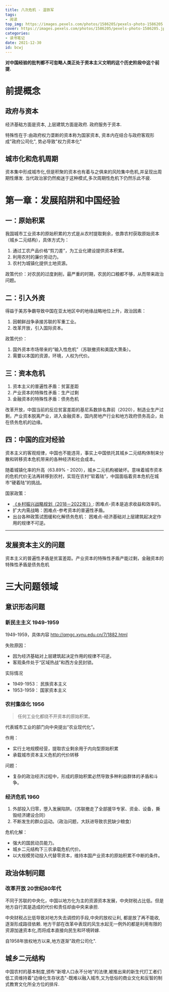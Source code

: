 ```yaml
---
title: 八次危机 - 温铁军
tags: 
- 阅读
top_img: https://images.pexels.com/photos/1586205/pexels-photo-1586205.jpeg?auto=compress&cs=tinysrgb&dpr=2&h=250
cover: https://images.pexels.com/photos/1586205/pexels-photo-1586205.jpeg?auto=compress&cs=tinysrgb&dpr=2&h=250
categories:
- 读书笔记
date: 2021-12-30
id: bcwj
---
```


**对中国经验的批判都不可忽略人类正处于资本主义文明的这个历史阶段中这个前提.**

# 前提概念

## 政府与资本

经济基础方面是资本, 上层建筑方面是政府. 政府服务于资本.

特殊性在于:由政府权力垄断的资本称为国家资本, 资本内在结合与政府客观形成"政府公司化", 势必导致"权力资本化"


## 城市化和危机周期

资本集中形成城市化,但是积聚的资本也有着与之俱来的风险集中危机,并呈现出周期性爆发. 当代政治家仍然痴迷于这种模式,多次周期性危机下仍然乐此不疲.

# 第一章：发展陷阱和中国经验

## 一：原始积累

我国城市工业资本的原始积累的方式是从农村提取剩余，依靠农村获取原始资本（城乡二元结构），具体方式为：

1. 通过工农产品价格“剪刀差”，为工业化建设提供资本积累。
2. 利用农村的廉价劳动力。
3. 农村为城镇化提供土地资源。

政策代价：对农民的过度剥削，最严重的时期，农民的口粮都不够，从而带来政治问题。

## 二：引入外资

得益于美苏争霸导致中国在亚太地区中的地缘战略地位上升，政治因素：

1. 因朝鲜战争承接苏联的军重工业。
2. 改革开放，引入国际资本。

政策代价：
1. 国外资本市场带来的“输入性危机”（苏联撤资和美国大萧条）。
2. 需要以本国的资源，环境，人权为代价。

## 三：资本危机

1. 资本主义的普遍性矛盾：贫富差距
2. 产业资本的特殊性矛盾：生产过剩
3. 金融资本的特殊性矛盾：债务危机

改革开放，中国当前的反应贫富差距的基尼系数排名靠前（2020），制造业生产过剩，产业资本脱离产业，进入金融资本，国内房地产行业和地方政府债务高企，处在债务危机的边缘。

## 四：中国的应对经验

资本主义的客观规律，中国也不能违背，事实上中国依托其城乡二元结构体制来分散和转移资本危机带来的各种经济和社会成本。

随着城镇化率的升高（63.89% - 2020），城乡二元机构被破坏。意味着城市资本的危机代价无法再转移到农村，实现在农村“软着陆”，中国面临着资本危机在城市“硬着陆”的挑战。

国家政策：
* [《乡村振兴战略规划（2018－2022年）》](http://www.gov.cn/zhengce/2018-09/26/content_5325534.htm): 困难点-资本是追求收益和效率的。
* 扩大内需战略：困难点-参考资本的普遍性矛盾。
* 出台各种政策试图缓和化解债务危机： 困难点-经济基础对上层建筑起决定作用的规律不可逆。




--------------------------------


## 发展资本主义的问题

资本主义的普遍性矛盾是贫富差距。产业资本的特殊性矛盾产能过剩，金融资本的特殊性矛盾是债务危机

# 三大问题领域

## 意识形态问题

### 新民主主义 1949-1959 

1949-1959，具体内容 <http://qmgc.xynu.edu.cn/7/1882.html>

失败原因：
* 因为经济基础对上层建筑起决定作用的规律不可逆。
* 客观条件处于“区域热战”和西方全民封锁。

实际情况
* 1949-1953： 民族资本主义
* 1953-1959： 国家资本主义

### 农村集体化 1956

> 任何工业化都绕不开资本的原始积累。

代表城市工业的部门向中央提出“农业现代化”。

作用：
* 实行土地规模经营，提取农业剩余用于内向型原始积累
* 承载城市资本主义危机的代价转移

问题：
* 复杂的政治经济过程中，形成的原始积累必然导致多种利益群体的矛盾和斗争。
 
### 经济危机 1960

1. 外部投入归零，堕入发展陷阱。（苏联撤走了全部援华专家、资金、设备，撕毁经济建设合同）
2. 不断发生的群众运动。（政治问题，大跃进导致农民缺少粮食）

危机化解：
* 强大的国民动员能力。
* 城乡二元结构下三农承载危机代价。
* 以大规模劳动投入代替零资本，维持本国产业资本的原始积累不中断的条件。

## 政治体制问题

### 改革开放 20世纪80年代

不同于苏联的中央化，中国以地方化为主的资源资本发展，中央财税占比低。但是地方自行其是造成的代价和责任却由中央来承担.

中央财税占比低导致对地方失去调控的手段,中央的放权让利, 都是放了再不能收,逐渐形成路径依赖. 地方干部在改革中表现的风生水起无一例外的都是利用有限的资源加速资本化,而将成本直接向民生和环境转嫁.

自1958年放权地方以来,地方逐渐"政府公司化".

## 城乡二元结构

中国农村的基本制度,颁布"新增人口永不分地"的法律,被推出来的新生代打工者们低工资维持着"边缘化生存状态"-既难以融入城市,又为低俗的商业文化和反智的制式教育文化所全方位的排斥.